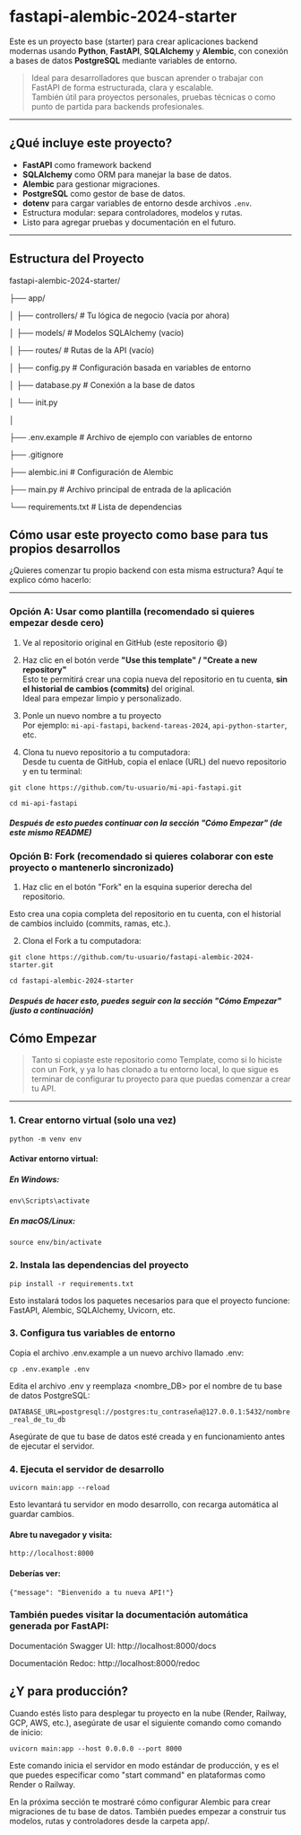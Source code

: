 #  fastapi-alembic-2024-starter

Este es un proyecto base (starter) para crear aplicaciones backend modernas usando **Python**, **FastAPI**, **SQLAlchemy** y **Alembic**, con conexión a bases de datos **PostgreSQL** mediante variables de entorno.

> Ideal para desarrolladores que buscan aprender o trabajar con FastAPI de forma estructurada, clara y escalable.  
> También útil para proyectos personales, pruebas técnicas o como punto de partida para backends profesionales.

---

##  ¿Qué incluye este proyecto?

-  **FastAPI** como framework backend
-  **SQLAlchemy** como ORM para manejar la base de datos.
-  **Alembic** para gestionar migraciones.
-  **PostgreSQL** como gestor de base de datos.
-  **dotenv** para cargar variables de entorno desde archivos `.env`.
-  Estructura modular: separa controladores, modelos y rutas.
-  Listo para agregar pruebas y documentación en el futuro.

---

## Estructura del Proyecto

fastapi-alembic-2024-starter/ 

├── app/ 

│ ├── controllers/  # Tu lógica de negocio (vacía por ahora) 

│ ├── models/       # Modelos SQLAlchemy (vacío) 

│ ├── routes/       # Rutas de la API (vacío) 

│ ├── config.py     # Configuración basada en variables de entorno 

│ ├── database.py   # Conexión a la base de datos 

│ └── init.py 

│

├── .env.example     # Archivo de ejemplo con variables de entorno 

├── .gitignore 

├── alembic.ini      # Configuración de Alembic 

├── main.py          # Archivo principal de entrada de la aplicación 

└── requirements.txt # Lista de dependencias

##  Cómo usar este proyecto como base para tus propios desarrollos

¿Quieres comenzar tu propio backend con esta misma estructura? Aquí te explico cómo hacerlo:

---

### Opción A: Usar como plantilla (recomendado si quieres empezar desde cero)

1. Ve al repositorio original en GitHub (este repositorio 😄)

2. Haz clic en el botón verde **"Use this template" / "Create a new repository"**  
   Esto te permitirá crear una copia nueva del repositorio en tu cuenta, **sin el historial de cambios (commits)** del original.  
   Ideal para empezar limpio y personalizado.

3. Ponle un nuevo nombre a tu proyecto  
   Por ejemplo: `mi-api-fastapi`, `backend-tareas-2024`, `api-python-starter`, etc.

4. Clona tu nuevo repositorio a tu computadora:  
   Desde tu cuenta de GitHub, copia el enlace (URL) del nuevo repositorio y en tu terminal:

```git clone https://github.com/tu-usuario/mi-api-fastapi.git```

```cd mi-api-fastapi```

##### Después de esto puedes continuar con la sección "Cómo Empezar" (de este mismo README)

### Opción B: Fork (recomendado si quieres colaborar con este proyecto o mantenerlo sincronizado)

1. Haz clic en el botón "Fork" en la esquina superior derecha del repositorio.

Esto crea una copia completa del repositorio en tu cuenta, con el historial de cambios incluido (commits, ramas, etc.).

2. Clona el Fork a tu computadora:

```git clone https://github.com/tu-usuario/fastapi-alembic-2024-starter.git```

```cd fastapi-alembic-2024-starter```

##### Después de hacer esto, puedes seguir con la sección "Cómo Empezar" (justo a continuación)

## Cómo Empezar 

>Tanto si copiaste este repositorio como Template, como si lo hiciste con un Fork, y ya lo has clonado a tu entorno local, lo que sigue es terminar de configurar tu proyecto para que puedas comenzar a crear tu API.
>
--- 

### 1. Crear entorno virtual (solo una vez)
```python -m venv env```

#### Activar entorno virtual:

##### En Windows:
```env\Scripts\activate```

##### En macOS/Linux:
```source env/bin/activate```

### 2. Instala las dependencias del proyecto

```pip install -r requirements.txt```

Esto instalará todos los paquetes necesarios para que el proyecto funcione: FastAPI, Alembic, SQLAlchemy, Uvicorn, etc.

### 3. Configura tus variables de entorno

Copia el archivo .env.example a un nuevo archivo llamado .env:

```cp .env.example .env```

Edita el archivo .env y reemplaza <nombre_DB> por el nombre de tu base de datos PostgreSQL:

```DATABASE_URL=postgresql://postgres:tu_contraseña@127.0.0.1:5432/nombre_real_de_tu_db```

Asegúrate de que tu base de datos esté creada y en funcionamiento antes de ejecutar el servidor.

### 4. Ejecuta el servidor de desarrollo

```uvicorn main:app --reload```

Esto levantará tu servidor en modo desarrollo, con recarga automática al guardar cambios.

#### Abre tu navegador y visita:

```http://localhost:8000```

#### Deberías ver:

```{"message": "Bienvenido a tu nueva API!"}```

### También puedes visitar la documentación automática generada por FastAPI:

Documentación Swagger UI: http://localhost:8000/docs

Documentación Redoc: http://localhost:8000/redoc


## ¿Y para producción?

Cuando estés listo para desplegar tu proyecto en la nube (Render, Railway, GCP, AWS, etc.), asegúrate de usar el siguiente comando como comando de inicio:

```uvicorn main:app --host 0.0.0.0 --port 8000```

Este comando inicia el servidor en modo estándar de producción, y es el que puedes especificar como "start command" en plataformas como Render o Railway.

En la próxima sección te mostraré cómo configurar Alembic para crear migraciones de tu base de datos. También puedes empezar a construir tus modelos, rutas y controladores desde la carpeta app/.
